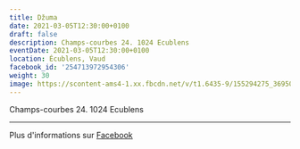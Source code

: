 ```yaml
---
title: Džuma
date: 2021-03-05T12:30:00+0100
draft: false
description: Champs-courbes 24. 1024 Ecublens
eventDate: 2021-03-05T12:30:00+0100
location: Écublens, Vaud
facebook_id: '254713972954306'
weight: 30
image: https://scontent-ams4-1.xx.fbcdn.net/v/t1.6435-9/155294275_3695079563921169_4909597834044538694_n.jpg?_nc_cat=101&ccb=1-7&_nc_sid=9e60e4&_nc_eui2=AeG8UClbWf29AU_nXjdq3EWH_4HHzzV0GSb_gcfPNXQZJh84GYNGo4_Z5Cn5-iLlSDRJM0isnap6RFoid72tsV9o&_nc_ohc=Xk0dK1n7uM0Q7kNvwFUpynO&_nc_oc=AdnAxs9auUNOOqP8SGTlUQ4lT8obJL7_qs4uBb3RAw9HBiSLuVWIYQ3KdZUpFJilDmQ&_nc_zt=23&_nc_ht=scontent-ams4-1.xx&edm=ABTKTjYEAAAA&_nc_gid=cU2wsVbUpEGAhcBgcgnMEA&oh=00_AfE4ny1vveHLAbMiDfdN1ZQyzW4N1kFN6qjZWFiAgjrBgg&oe=683C531B
---
```


Champs-courbes 24. 1024 Ecublens

---

Plus d'informations sur [Facebook](https://facebook.com/events/254713972954306)